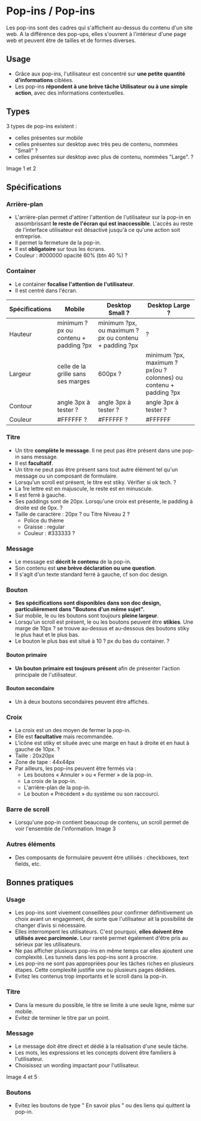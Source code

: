 # Pop-ins / Pop-ins

Les pop-ins sont des cadres qui s'affichent au-dessus du contenu d'un site web. A la différence des pop-ups, elles s'ouvrent à l'intérieur d'une page web et peuvent être de tailles et de formes diverses.

## Usage

- Grâce aux pop-ins, l'utilisateur est concentré sur **une petite quantité d'informations** ciblées.
- Les pop-ins **répondent à une brève tâche Utilisateur ou à une simple action**, avec des informations contextuelles.

## Types

3 types de pop-ins existent :
- celles présentes sur mobile
- celles présentes sur desktop avec très peu de contenu, nommées "Small" ?
- celles présentes sur desktop avec plus de contenu, nommées "Large". ?

Image 1 et 2


## Spécifications

### Arrière-plan

- L'arrière-plan permet d'attirer l'attention de l'utilisateur sur la pop-in en assombrissant **le reste de l'écran qui est inaccessible**. L'accès au reste de l'interface utilisateur est désactivé jusqu'à ce qu'une action soit entreprise.
- Il permet la fermeture de la pop-in.
- Il est **obligatoire** sur tous les écrans.
- Couleur : #000000 opacité 60% (btn 40 %) ?


### Container

- Le container **focalise l'attention de l'utilisateur**.
- Il est centré dans l'écran.

Spécifications | Mobile | Desktop Small ? | Desktop Large ?
------------ | ------------- | ------------- | ------------- |
Hauteur | minimum ?px ou contenu + padding ?px | minimum ?px, ou maximum ?px ou contenu + padding ?px | ?
Largeur | celle de la grille sans ses marges | 600px ? | minimum ?px, maximum ?px(ou ?colonnes) ou contenu + padding ?px
Contour | angle 3px à tester ? |  angle 3px à tester ? | angle 3px à tester ?
Couleur | #FFFFFF ? |  #FFFFFF ? | #FFFFFF

### Titre

- Un titre **complète le message**. Il ne peut pas être présent dans une pop-in sans message.
- Il est **facultatif**.
- Un titre ne peut pas être présent sans tout autre élément tel qu'un message ou un composant de formulaire.
- Lorsqu'un scroll est présent, le titre est stiky. Vérifier si ok tech. ?
- La 1re lettre est en majuscule, le reste est en minuscule.
- Il est ferré à gauche.
- Ses paddings sont de 20px. Lorsqu'une croix est présente, le padding à droite est de 0px. ?
- Taille de caractère : 20px ? ou Titre Niveau 2 ?
  - Police du thème
  - Graisse : regular
  - Couleur : #333333 ?

### Message

- Le message est **décrit le contenu** de la pop-in.
- Son contenu est **une brève déclaration ou une question**.
- Il s'agit d'un texte standard ferré à gauche, cf son doc design.

### Bouton

- **Ses spécifications sont disponibles dans son doc design, particulièrement dans "Boutons d'un même sujet".**
- Sur mobile, le ou les boutons sont toujours **pleine largeur**.
- Lorsqu'un scroll est présent, le ou les boutons peuvent être **stikies**. Une marge de 10px ? se trouve au-dessus et au-dessous des boutons stiky le plus haut et le plus bas.
- Le bouton le plus bas est situé à 10 ? px du bas du container. ?

#### Bouton primaire

- **Un bouton primaire est toujours présent** afin de présenter l'action principale de l'utilisateur.

#### Bouton secondaire

- Un à deux boutons secondaires peuvent être affichés.

### Croix

- La croix est un des moyen de fermer la pop-in.
- Elle est **facultative** mais recommandée.
- L’icône est stiky et située avec une marge en haut à droite et en haut à gauche de 10px. ?
- Taille : 20x20px
- Zone de tape : 44x44px
- Par ailleurs, les pop-ins peuvent être fermés via :
  - Les boutons « Annuler » ou « Fermer » de la pop-in.
  - La croix de la pop-in.
  - L'arrière-plan de la pop-in.
  - Le bouton « Précédent » du système ou son raccourci.

### Barre de scroll

- Lorsqu'une pop-in contient beaucoup de contenu, un scroll permet de voir l'ensemble de l'information.
Image 3

### Autres éléments

- Des composants de formulaire peuvent être utilisés : checkboxes, text fields, etc.

## Bonnes pratiques

### Usage

- Les pop-ins sont vivement conseillées pour confirmer définitivement un choix avant un engagement, de sorte que l'utilisateur ait la possibilité de changer d’avis si nécessaire.
- Elles interrompent les utilisateurs. C'est pourquoi, **elles doivent être utilisés avec parcimonie.** Leur rareté permet également d'être pris au sérieux par les utilisateurs.
- Ne pas afficher plusieurs pop-ins en même temps car elles ajoutent une complexité. Les tunnels dans les pop-ins sont à proscrire.
- Les pop-ins ne sont pas appropriées pour les tâches riches en plusieurs étapes. Cette complexité justifie une ou plusieurs pages dédiées.
- Evitez les contenus trop importants et le scroll dans la pop-in.

### Titre

- Dans la mesure du possible, le titre se limite à une seule ligne, même sur mobile.
- Evitez de terminer le titre par un point.

### Message

- Le message doit être direct et dédié à la réalisation d'une seule tâche.
- Les mots, les expressions et les concepts doivent être familiers à l'utilisateur.
- Choisissez un wording impactant pour l'utilisateur.

Image 4 et 5

### Boutons

 - Evitez les boutons de type " En savoir plus " ou des liens qui quittent la pop-in.
